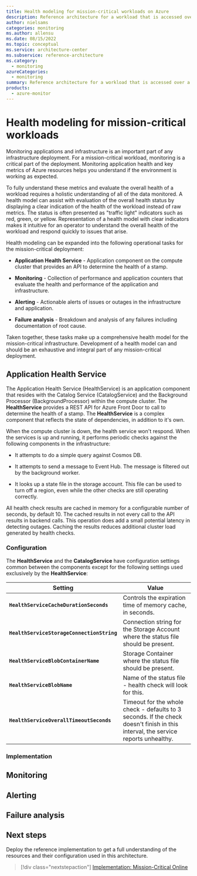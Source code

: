 ```yaml
---
title: Health modeling for mission-critical workloads on Azure
description: Reference architecture for a workload that is accessed over a public endpoint without additional dependencies to other company resources - Health modeling.
author: nielsams
categories: monitoring
ms.author: allensu
ms.date: 08/15/2022
ms.topic: conceptual
ms.service: architecture-center
ms.subservice: reference-architecture
ms.category:
  - monitoring
azureCategories:
  - monitoring  
summary: Reference architecture for a workload that is accessed over a public endpoint without additional dependencies to other company resources.
products:
  - azure-monitor
---
```


# Health modeling for mission-critical workloads

Monitoring applications and infrastructure is an important part of any infrastructure deployment. For a mission-critical workload, monitoring is a critical part of the deployment. Monitoring application health and key metrics of Azure resources helps you understand if the environment is working as expected.

To fully understand these metrics and evaluate the overall health of a workload requires a holistic understanding of all of the data monitored. A health model can assist with evaluation of the overall health status by displaying a clear indication of the health of the workload instead of raw metrics. The status is often presented as "traffic light" indicators such as red, green, or yellow. Representation of a health model with clear indicators makes it intuitive for an operator to understand the overall health of the workload and respond quickly to issues that arise.

Health modeling can be expanded into the following operational tasks for the mission-critical deployment:

- **Application Health Service** - Application component on the compute cluster that provides an API to determine the health of a stamp.

- **Monitoring** - Collection of performance and application counters that evaluate the health and performance of the application and infrastructure.

- **Alerting** - Actionable alerts of issues or outages in the infrastructure and application.

- **Failure analysis** - Breakdown and analysis of any failures including documentation of root cause.

Taken together, these tasks make up a comprehensive health model for the mission-critical infrastructure. Development of a health model can and should be an exhaustive and integral part of any mission-critical deployment.

## Application Health Service

The Application Health Service (HealthService) is an application component that resides with the Catalog Service (CatalogService) and the Background Processor (BackgroundProcessor) within the compute cluster. The **HealthService** provides a REST API for Azure Front Door to call to determine the health of a stamp. The **HealthService** is a complex component that reflects the state of dependencies, in addition to it's own.

When the compute cluster is down, the health service won't respond. When the services is up and running, it performs periodic checks against the following components in the infrastructure:

- It attempts to do a simple query against Cosmos DB.

- It attempts to send a message to Event Hub. The message is filtered out by the background worker.

- It looks up a state file in the storage account. This file can be used to turn off a region, even while the other checks are still operating correctly.

All health check results are cached in memory for a configurable number of seconds, by default 10. The cached results in not every call to the API results in backend calls. This operation does add a small potential latency in detecting outages. Caching the results reduces additional cluster load generated by health checks.

### Configuration

The **HealthService** and the **CatalogService** have configuration settings common between the components except for the following settings used exclusively by the **HealthService**:

| Setting | Value |
| ------- | ----- |
| **`HealthServiceCacheDurationSeconds`** | Controls the expiration time of memory cache, in seconds. |
| **`HealthServiceStorageConnectionString`** | Connection string for the Storage Account where the status file should be present. |
| **`HealthServiceBlobContainerName`** | Storage Container where the status file should be present. |
| **`HealthServiceBlobName`** | Name of the status file - health check will look for this. |
| **`HealthServiceOverallTimeoutSeconds`** | Timeout for the whole check - defaults to 3 seconds. If the check doesn't finish in this interval, the service reports unhealthy. |

### Implementation



## Monitoring

## Alerting

## Failure analysis


## Next steps

Deploy the reference implementation to get a full understanding of the resources and their configuration used in this architecture.

> [!div class="nextstepaction"]
> [Implementation: Mission-Critical Online](https://github.com/Azure/Mission-Critical-Online)
